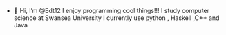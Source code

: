- 👋 Hi, I’m @Edt12
I enjoy programming cool things!!!
I study computer science at Swansea University
I currently use python , Haskell ,C++ and Java

<!---
Edt12/Edt12 is a ✨ special ✨ repository because its `README.md` (this file) appears on your GitHub profile.
You can click the Preview link to take a look at your changes.
--->
